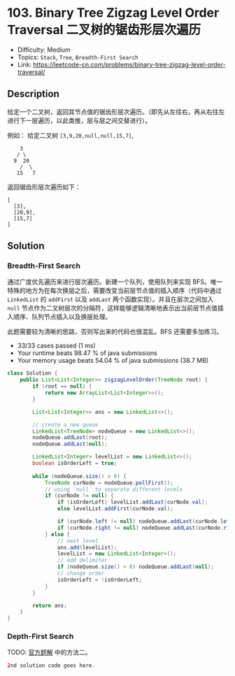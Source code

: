 # 103. Binary Tree Zigzag Level Order Traversal 二叉树的锯齿形层次遍历

- Difficulty: Medium
- Topics: `Stack`, `Tree`, `Breadth-First Search`
- Link: https://leetcode-cn.com/problems/binary-tree-zigzag-level-order-traversal/

## Description

给定一个二叉树，返回其节点值的锯齿形层次遍历。（即先从左往右，再从右往左进行下一层遍历，以此类推，层与层之间交替进行）。

例如：
给定二叉树 `[3,9,20,null,null,15,7]`,
```
    3
   / \
  9  20
    /  \
   15   7
```
返回锯齿形层次遍历如下：
```
[
  [3],
  [20,9],
  [15,7]
]
```

## Solution

### Breadth-First Search

通过广度优先遍历来进行层次遍历。新建一个队列，使用队列来实现 BFS。唯一特殊的地方为在每次换层之后，需要改变当前层节点值的插入顺序（代码中通过 `LinkedList` 的 `addFirst` 以及 `addLast` 两个函数实现）。并且在层次之间加入 `null` 节点作为二叉树层次的分隔符，这样能够逻辑清晰地表示出当前层节点值插入顺序、队列节点插入以及换层处理。

此题需要较为清晰的思路，否则写出来的代码也很混乱。BFS 还需要多加练习。

- 33/33 cases passed (1 ms)
- Your runtime beats 98.47 % of java submissions
- Your memory usage beats 54.04 % of java submissions (38.7 MB)

```java
class Solution {
    public List<List<Integer>> zigzagLevelOrder(TreeNode root) {
        if (root == null) {
            return new ArrayList<List<Integer>>();
        }

        List<List<Integer>> ans = new LinkedList<>();

        // create a new queue
        LinkedList<TreeNode> nodeQueue = new LinkedList<>();
        nodeQueue.addLast(root);
        nodeQueue.addLast(null);

        LinkedList<Integer> levelList = new LinkedList<>();
        boolean isOrderLeft = true;
        
        while (nodeQueue.size() > 0) {
            TreeNode curNode = nodeQueue.pollFirst();
            // using `null` to separate different levels
            if (curNode != null) {
                if (isOrderLeft) levelList.addLast(curNode.val);
                else levelList.addFirst(curNode.val);

                if (curNode.left != null) nodeQueue.addLast(curNode.left);
                if (curNode.right != null) nodeQueue.addLast(curNode.right);
            } else {
                // next level
                ans.add(levelList);
                levelList = new LinkedList<Integer>();
                // add delimiter
                if (nodeQueue.size() > 0) nodeQueue.addLast(null);
                // change order
                isOrderLeft = !isOrderLeft;
            }
        }

        return ans;
    }
}
```

### Depth-First Search

TODO: [官方题解](https://leetcode-cn.com/problems/binary-tree-zigzag-level-order-traversal/solution/er-cha-shu-de-ju-chi-xing-ceng-ci-bian-li-by-leetc/) 中的方法二。

```java
2nd solution code goes here.
```